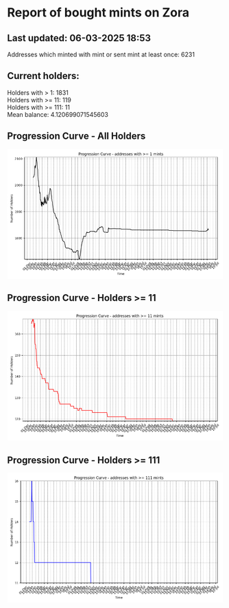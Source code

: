 # Report of bought mints on Zora
## Last updated: 06-03-2025 18:53
Addresses which minted with mint or sent mint at least once: 6231

## Current holders:
Holders with > 1: 1831  
Holders with >= 11: 119  
Holders with >= 111: 11  
Mean balance: 4.120699071545603  

## Progression Curve - All Holders
![addresses with >= 1 mint](progression_curve_all.png)
## Progression Curve - Holders >= 11
![addresses with >= 11 mints](progression_curve_gt_11.png)
## Progression Curve - Holders >= 111
![addresses with >= 111 mints](progression_curve_gt_111.png)
